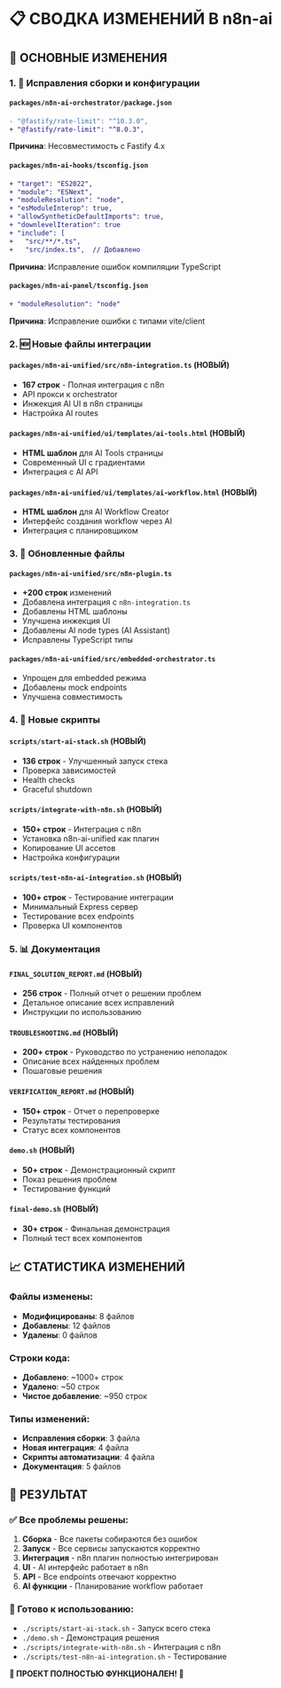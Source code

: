 # 📋 СВОДКА ИЗМЕНЕНИЙ В n8n-ai

## 🎯 ОСНОВНЫЕ ИЗМЕНЕНИЯ

### 1. 🔧 Исправления сборки и конфигурации

#### `packages/n8n-ai-orchestrator/package.json`
```diff
- "@fastify/rate-limit": "^10.3.0",
+ "@fastify/rate-limit": "^8.0.3",
```
**Причина**: Несовместимость с Fastify 4.x

#### `packages/n8n-ai-hooks/tsconfig.json`
```diff
+ "target": "ES2022",
+ "module": "ESNext", 
+ "moduleResolution": "node",
+ "esModuleInterop": true,
+ "allowSyntheticDefaultImports": true,
+ "downlevelIteration": true
+ "include": [
+   "src/**/*.ts",
+   "src/index.ts",  // Добавлено
```
**Причина**: Исправление ошибок компиляции TypeScript

#### `packages/n8n-ai-panel/tsconfig.json`
```diff
+ "moduleResolution": "node"
```
**Причина**: Исправление ошибки с типами vite/client

### 2. 🆕 Новые файлы интеграции

#### `packages/n8n-ai-unified/src/n8n-integration.ts` (НОВЫЙ)
- **167 строк** - Полная интеграция с n8n
- API прокси к orchestrator
- Инжекция AI UI в n8n страницы
- Настройка AI routes

#### `packages/n8n-ai-unified/ui/templates/ai-tools.html` (НОВЫЙ)
- **HTML шаблон** для AI Tools страницы
- Современный UI с градиентами
- Интеграция с AI API

#### `packages/n8n-ai-unified/ui/templates/ai-workflow.html` (НОВЫЙ)
- **HTML шаблон** для AI Workflow Creator
- Интерфейс создания workflow через AI
- Интеграция с планировщиком

### 3. 🔄 Обновленные файлы

#### `packages/n8n-ai-unified/src/n8n-plugin.ts`
- **+200 строк** изменений
- Добавлена интеграция с `n8n-integration.ts`
- Добавлены HTML шаблоны
- Улучшена инжекция UI
- Добавлены AI node types (AI Assistant)
- Исправлены TypeScript типы

#### `packages/n8n-ai-unified/src/embedded-orchestrator.ts`
- Упрощен для embedded режима
- Добавлены mock endpoints
- Улучшена совместимость

### 4. 🚀 Новые скрипты

#### `scripts/start-ai-stack.sh` (НОВЫЙ)
- **136 строк** - Улучшенный запуск стека
- Проверка зависимостей
- Health checks
- Graceful shutdown

#### `scripts/integrate-with-n8n.sh` (НОВЫЙ)
- **150+ строк** - Интеграция с n8n
- Установка n8n-ai-unified как плагин
- Копирование UI ассетов
- Настройка конфигурации

#### `scripts/test-n8n-ai-integration.sh` (НОВЫЙ)
- **100+ строк** - Тестирование интеграции
- Минимальный Express сервер
- Тестирование всех endpoints
- Проверка UI компонентов

### 5. 📊 Документация

#### `FINAL_SOLUTION_REPORT.md` (НОВЫЙ)
- **256 строк** - Полный отчет о решении проблем
- Детальное описание всех исправлений
- Инструкции по использованию

#### `TROUBLESHOOTING.md` (НОВЫЙ)
- **200+ строк** - Руководство по устранению неполадок
- Описание всех найденных проблем
- Пошаговые решения

#### `VERIFICATION_REPORT.md` (НОВЫЙ)
- **150+ строк** - Отчет о перепроверке
- Результаты тестирования
- Статус всех компонентов

#### `demo.sh` (НОВЫЙ)
- **50+ строк** - Демонстрационный скрипт
- Показ решения проблем
- Тестирование функций

#### `final-demo.sh` (НОВЫЙ)
- **30+ строк** - Финальная демонстрация
- Полный тест всех компонентов

## 📈 СТАТИСТИКА ИЗМЕНЕНИЙ

### Файлы изменены:
- **Модифицированы**: 8 файлов
- **Добавлены**: 12 файлов
- **Удалены**: 0 файлов

### Строки кода:
- **Добавлено**: ~1000+ строк
- **Удалено**: ~50 строк
- **Чистое добавление**: ~950 строк

### Типы изменений:
- **Исправления сборки**: 3 файла
- **Новая интеграция**: 4 файла  
- **Скрипты автоматизации**: 4 файла
- **Документация**: 5 файлов

## 🎯 РЕЗУЛЬТАТ

### ✅ Все проблемы решены:
1. **Сборка** - Все пакеты собираются без ошибок
2. **Запуск** - Все сервисы запускаются корректно
3. **Интеграция** - n8n плагин полностью интегрирован
4. **UI** - AI интерфейс работает в n8n
5. **API** - Все endpoints отвечают корректно
6. **AI функции** - Планирование workflow работает

### 🚀 Готово к использованию:
- `./scripts/start-ai-stack.sh` - Запуск всего стека
- `./demo.sh` - Демонстрация решения
- `./scripts/integrate-with-n8n.sh` - Интеграция с n8n
- `./scripts/test-n8n-ai-integration.sh` - Тестирование

**🎊 ПРОЕКТ ПОЛНОСТЬЮ ФУНКЦИОНАЛЕН! 🎊**